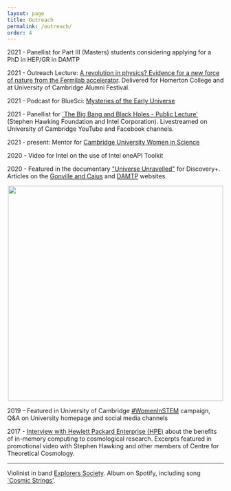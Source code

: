 ```yaml
---
layout: page
title: Outreach
permalink: /outreach/
order: 4
---
```


2021 - Panellist for Part III (Masters) students considering applying for a PhD in HEP/GR in DAMTP

2021 - Outreach Lecture: [A revolution in physics? Evidence for a new force of nature from the Fermilab accelerator](https://www.youtube.com/watch?v=Th5UfKpJk3w). Delivered for Homerton College and at University of Cambridge Alumni Festival.

2021 - Podcast for BlueSci: [Mysteries of the Early Universe](https://anchor.fm/bluesci-podcast/episodes/Mysteries-of-the-early-universe–with-Amelia-Drew-eq5lu9)

2021 - Panellist for [`The Big Bang and Black Holes - Public Lecture'](https://youtu.be/LQ5lHKm7c8M?t=11860) (Stephen Hawking Foundation and Intel Corporation). Livestreamed on University of Cambridge YouTube and Facebook channels.

2021 - present: Mentor for [Cambridge University Women in Science](https://www.camwis.co.uk/)

2020 - Video for Intel on the use of Intel oneAPI Toolkit

2020 - Featured in the documentary ["Universe Unravelled"](https://www.discoveryplus.co.uk/show/universe-unravelled-with-the-stephen-hawking-centre) for Discovery+. Articles on the [Gonville and Caius](https://www.cai.cam.ac.uk/news/universe-unravelled-researchers-stephen-hawking-centre-including-caian-amelia-drew-explain) and [DAMTP](http://www.ctc.cam.ac.uk/news/01Discovery.php) websites.

<p align="center">
  <img src="https://amelialdrew.github.io/outreach/Screenshot.png" width="500">
</p>

2019 - Featured in University of Cambridge [#WomenInSTEM](https://www.cam.ac.uk/research/news/women-in-stem-amelia-drew) campaign, Q&A on University homepage and social media channels

2017 - [Interview with Hewlett Packard Enterprise (HPE)](https://www.youtube.com/watch?v=MgGhfuxUc44) about the benefits of in-memory computing to cosmological research. Excerpts featured in promotional video with Stephen Hawking and other members of Centre for Theoretical Cosmology.

***

Violinist in band [Explorers Society](https://open.spotify.com/artist/67Pelf7ypMEK2FAS15FmQ7). Album on Spotify, including song [`Cosmic Strings'](https://open.spotify.com/track/4E1leKQUmFyEz2aRpRqhC2?si=97b516cd4a674d83).